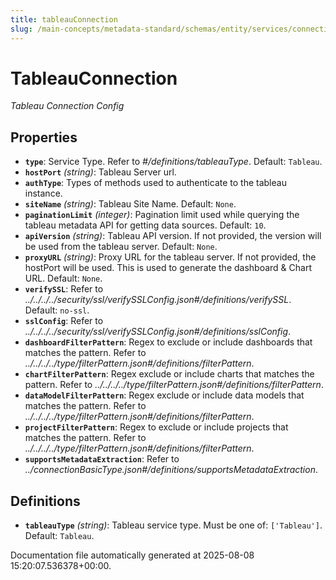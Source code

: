 ```yaml
---
title: tableauConnection
slug: /main-concepts/metadata-standard/schemas/entity/services/connections/dashboard/tableauconnection
---
```


# TableauConnection

*Tableau Connection Config*

## Properties

- **`type`**: Service Type. Refer to *#/definitions/tableauType*. Default: `Tableau`.
- **`hostPort`** *(string)*: Tableau Server url.
- **`authType`**: Types of methods used to authenticate to the tableau instance.
- **`siteName`** *(string)*: Tableau Site Name. Default: `None`.
- **`paginationLimit`** *(integer)*: Pagination limit used while querying the tableau metadata API for getting data sources. Default: `10`.
- **`apiVersion`** *(string)*: Tableau API version. If not provided, the version will be used from the tableau server. Default: `None`.
- **`proxyURL`** *(string)*: Proxy URL for the tableau server. If not provided, the hostPort will be used. This is used to generate the dashboard & Chart URL. Default: `None`.
- **`verifySSL`**: Refer to *../../../../security/ssl/verifySSLConfig.json#/definitions/verifySSL*. Default: `no-ssl`.
- **`sslConfig`**: Refer to *../../../../security/ssl/verifySSLConfig.json#/definitions/sslConfig*.
- **`dashboardFilterPattern`**: Regex to exclude or include dashboards that matches the pattern. Refer to *../../../../type/filterPattern.json#/definitions/filterPattern*.
- **`chartFilterPattern`**: Regex exclude or include charts that matches the pattern. Refer to *../../../../type/filterPattern.json#/definitions/filterPattern*.
- **`dataModelFilterPattern`**: Regex exclude or include data models that matches the pattern. Refer to *../../../../type/filterPattern.json#/definitions/filterPattern*.
- **`projectFilterPattern`**: Regex to exclude or include projects that matches the pattern. Refer to *../../../../type/filterPattern.json#/definitions/filterPattern*.
- **`supportsMetadataExtraction`**: Refer to *../connectionBasicType.json#/definitions/supportsMetadataExtraction*.
## Definitions

- **`tableauType`** *(string)*: Tableau service type. Must be one of: `['Tableau']`. Default: `Tableau`.


Documentation file automatically generated at 2025-08-08 15:20:07.536378+00:00.
